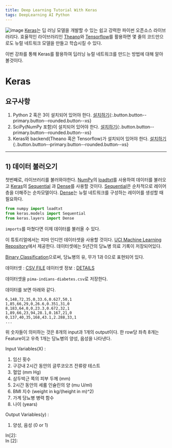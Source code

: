 ```yaml
---
title: Deep Learning Tutorial With Keras
tags: DeepLearning AI Python
---
```

![image](https://s3.amazonaws.com/keras.io/img/keras-logo-2018-large-1200.png)
[Keras](https://keras.io/)는 딥 러닝 모델을 개발할 수 있는 쉽고 강력한 파이썬 오픈소스 라이브러리다. 효율적인 라이브러리인 [Theano](https://machinelearningmastery.com/introduction-python-deep-learning-library-theano/)와 [Tensorflow](https://machinelearningmastery.com/introduction-python-deep-learning-library-tensorflow/)를 활용하면 몇 줄의 코드만으로도 뉴럴 네트워크 모델을 만들고 학습시킬 수 있다.

이번 강좌를 통해 Keras를 활용하여 딥러닝 뉴럴 네트워크를 만드는 방법에 대해 알아볼것이다.

<!--more-->
# Keras
## 요구사항
1. Python 2 혹은 3이 설치되어 있어야 한다. [설치하기](https://www.python.org/downloads/){:.button.button--primary.button--rounded.button--xs}
2. SciPy(NumPy 포함)이 설치되어 있어야 한다. [설치하기](https://www.scipy.org/install.html){:.button.button--primary.button--rounded.button--xs}
3. Keras와 backend(Theano 혹은 Tensorflow)가 설치되어 있어야 한다. [설치하기](https://keras.io/#installation){:.button.button--primary.button--rounded.button--xs}

---
## 1) 데이터 불러오기
첫번째로, 라이브러리를 불러와야한다. [NumPy](https://www.numpy.org/)의 [loadtxt](https://docs.scipy.org/doc/numpy/reference/generated/numpy.loadtxt.html)를 사용하여 데이터를 불러오고 [Keras](https://keras.io/)의 [Sequential](https://keras.io/models/sequential/) 과 [Dense](https://keras.io/layers/core/)를 사용할 것이다. [Sequential](https://keras.io/models/sequential/)은 순차적으로 레이어 층을 더해주는 순차모델이다. [Dense](https://keras.io/layers/core/)는 뉴럴 네트워크를 구성하는 레이어를 생성할 때 필요하다.

```python
from numpy import loadtxt
from keras.models import Sequential
from keras.layers import Dense
```
`imports`를 마쳤다면 이제 데이터를 불러올 수 있다.

이 튜토리얼에서는 피마 인디언 데이터셋을 사용할 것이다. [UCI Machine Learning Repository](https://archive.ics.uci.edu/ml/index.php)에서 제공한다. 데이터셋에는 5년간의 당뇨병 의료 기록이 저장되어있다.

[Binary Classification](https://en.wikipedia.org/wiki/Binary_classification)으로써, 당뇨병의 유, 무가 1과 0으로 표현되어 있다.

데이터셋 : [CSV FILE](https://raw.githubusercontent.com/jbrownlee/Datasets/master/pima-indians-diabetes.data.csv)
데이터셋 정보 : [DETAILS](https://raw.githubusercontent.com/jbrownlee/Datasets/master/pima-indians-diabetes.names)

데이터셋을 `pima-indians-diabetes.csv`로 저장한다.

데이터를 보면 아래와 같다.
```
6,148,72,35,0,33.6,0.627,50,1
1,85,66,29,0,26.6,0.351,31,0
8,183,64,0,0,23.3,0.672,32,1
1,89,66,23,94,28.1,0.167,21,0
0,137,40,35,168,43.1,2.288,33,1
...
```

위 숫자들이 의미하는 것은 8개의 input과 1개의 output이다. 한 row당 좌측 8개는 Feature이고 우측 1개는 당뇨병의 양성, 음성을 나타낸다.

Input Variables(X) :
1. 임신 횟수
2. 구강내 2시간 동안의 글루코오즈 잔류량 테스트
3. 혈압 (mm Hg)
4. 삼두박근 쪽의 피부 두께 (mm)
5. 2시간 동안의 세륨 인슐린의 양 (mu U/ml)
6. BMI 지수 (weight in kg/(height in m)^2)
7. 가계 당뇨병 병력 함수
8. 나이 (years)

Output Variables(y) :
1. 양성, 음성 (0 or 1)

<div class="input"><div class="kaggle_cell_left"><div class="CellLeft_Body-sc-vfcvyc fKKcxF"><div class="CellLeft_CodeCellPrompt-sc-1la2jj3 jpslTP">In[2]:</div></div></div><div class="prompt input_prompt"><bdi>In</bdi>&nbsp;[2]:</div><div class="inner_cell"><div class="ctb_hideshow"><div class="celltoolbar"></div></div><div class="input_area"><div class="CodeMirror cm-s-ipython"><div style="overflow: hidden; position: relative; width: 3px; height: 0px; top: 51.9844px; left: 645.031px;"><textarea autocorrect="off" autocapitalize="off" spellcheck="false" tabindex="0" style="position: absolute; bottom: -1em; padding: 0px; width: 1000px; height: 1em; outline: none;"></textarea></div><div class="CodeMirror-vscrollbar" cm-not-content="true" style="bottom: 0px;"><div style="min-width: 1px; height: 0px;"></div></div><div class="CodeMirror-hscrollbar" cm-not-content="true" style="right: 0px; left: 0px; display: block;"><div style="height: 100%; min-height: 1px; width: 784px;"></div></div><div class="CodeMirror-scrollbar-filler" cm-not-content="true"></div><div class="CodeMirror-gutter-filler" cm-not-content="true"></div><div class="CodeMirror-scroll" tabindex="-1"><div class="CodeMirror-sizer" style="margin-left: 0px; min-width: 772.203px; padding-right: 0px; padding-bottom: 6px; margin-bottom: -6px; border-right-width: 24px; min-height: 144px;"><div style="position: relative; top: 0px;"><div class="CodeMirror-lines" role="presentation"><div role="presentation" style="position: relative; outline: none;"><div class="CodeMirror-measure"><div class="CodeMirror-linenumber CodeMirror-gutter-elt"><div>6</div></div></div><div class="CodeMirror-measure"></div><div style="position: relative; z-index: 1;"></div><div class="CodeMirror-cursors" style=""><div class="CodeMirror-cursor" style="left: 636.641px; top: 40px; height: 20px;">&nbsp;</div></div><div class="CodeMirror-code" role="presentation" style=""><div style="position: relative;"><div class="CodeMirror-gutter-wrapper" style="left: 0px;"><div class="CodeMirror-linenumber CodeMirror-gutter-elt" style="left: 0px; width: 21px;">1</div></div><pre class=" CodeMirror-line " role="presentation"><span role="presentation" style="padding-right: 0.1px;"><span cm-text="">​</span></span></pre></div><div style="position: relative;"><div class="CodeMirror-gutter-wrapper" style="left: 0px;"><div class="CodeMirror-linenumber CodeMirror-gutter-elt" style="left: 0px; width: 21px;">2</div></div><pre class=" CodeMirror-line " role="presentation"><span role="presentation" style="padding-right: 0.1px;"><span class="cm-comment"># load the dataset</span></span></pre></div><div style="position: relative;"><div class="CodeMirror-gutter-wrapper" style="left: 0px;"><div class="CodeMirror-linenumber CodeMirror-gutter-elt" style="left: 0px; width: 21px;">3</div></div><pre class=" CodeMirror-line " role="presentation"><span role="presentation" style="padding-right: 0.1px;"><span class="cm-variable">dataset</span> <span class="cm-operator">=</span> <span class="cm-variable">loadtxt</span>(<span class="cm-string">'/kaggle/input/pimaindiansdiabetescsv/pima-indians-diabetes.csv'</span>, <span class="cm-variable">delimiter</span><span class="cm-operator">=</span><span class="cm-string">','</span>)</span></pre></div><div style="position: relative;"><div class="CodeMirror-gutter-wrapper" style="left: 0px;"><div class="CodeMirror-linenumber CodeMirror-gutter-elt" style="left: 0px; width: 21px;">4</div></div><pre class=" CodeMirror-line " role="presentation"><span role="presentation" style="padding-right: 0.1px;"><span class="cm-comment"># split into input (X) and output (y) variables</span></span></pre></div><div style="position: relative;"><div class="CodeMirror-gutter-wrapper" style="left: 0px;"><div class="CodeMirror-linenumber CodeMirror-gutter-elt" style="left: 0px; width: 21px;">5</div></div><pre class=" CodeMirror-line " role="presentation"><span role="presentation" style="padding-right: 0.1px;"><span class="cm-variable">X</span> <span class="cm-operator">=</span> <span class="cm-variable">dataset</span>[:,<span class="cm-number">0</span>:<span class="cm-number">8</span>]</span></pre></div><div style="position: relative;"><div class="CodeMirror-gutter-wrapper" style="left: 0px;"><div class="CodeMirror-linenumber CodeMirror-gutter-elt" style="left: 0px; width: 21px;">6</div></div><pre class=" CodeMirror-line " role="presentation"><span role="presentation" style="padding-right: 0.1px;"><span class="cm-variable">y</span> <span class="cm-operator">=</span> <span class="cm-variable">dataset</span>[:,<span class="cm-number">8</span>]</span></pre></div></div></div></div></div></div><div style="position: absolute; height: 24px; width: 1px; border-bottom: 6px solid transparent; top: 144px;"></div><div class="CodeMirror-gutters" style="left: 0px; height: 174px;"><div class="CodeMirror-gutter CodeMirror-linenumbers" style="width: 33px;"></div></div></div></div></div></div></div>
> 참고 : [Your First Deep Learning Project in Python with Keras Step-By-Step](https://machinelearningmastery.com/tutorial-first-neural-network-python-keras/)